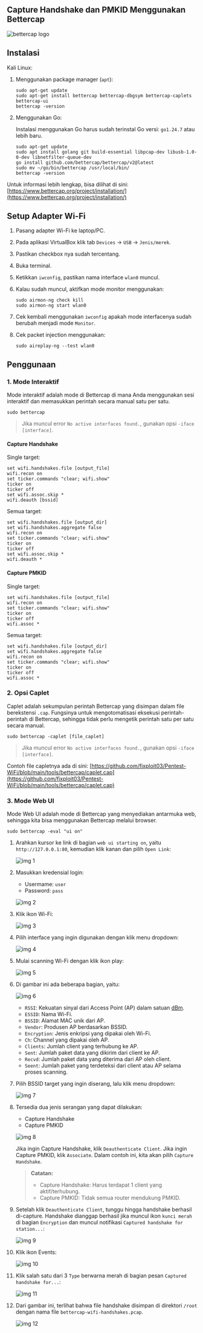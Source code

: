 ## Capture Handshake dan PMKID Menggunakan Bettercap

![bettercap logo](https://github.com/fixploit03/Pentest-WiFi/blob/main/tools/bettercap/img/bettercap.jpg)

## Instalasi

Kali Linux:

1. Menggunakan package manager (`apt`):

   ```
   sudo apt-get update
   sudo apt-get install bettercap bettercap-dbgsym bettercap-caplets bettercap-ui
   bettercap -version
   ```

2. Menggunakan Go:

   Instalasi menggunakan Go harus sudah terinstal Go versi: `go1.24.7` atau lebih baru.
   
   ```
   sudo apt-get update
   sudo apt install golang git build-essential libpcap-dev libusb-1.0-0-dev libnetfilter-queue-dev
   go install github.com/bettercap/bettercap/v2@latest
   sudo mv ~/go/bin/bettercap /usr/local/bin/
   bettercap -version
   ```

Untuk informasi lebih lengkap, bisa dilihat di sini: [https://www.bettercap.org/project/installation/](https://www.bettercap.org/project/installation/)

## Setup Adapter Wi-Fi

1. Pasang adapter Wi-Fi ke laptop/PC.
2. Pada aplikasi VirtualBox klik tab `Devices` -> `USB` -> `Jenis/merek`.
3. Pastikan checkbox nya sudah tercentang.
4. Buka terminal.
5. Ketikkan `iwconfig`, pastikan nama interface `wlan0` muncul.
6. Kalau sudah muncul, aktifkan mode monitor menggunakan:

   ```
   sudo airmon-ng check kill
   sudo airmon-ng start wlan0
   ```
7. Cek kembali menggunakan `iwconfig` apakah mode interfacenya sudah berubah menjadi mode `Monitor`.
8. Cek packet injection menggunakan:

   ```
   sudo aireplay-ng --test wlan0
   ```
   
## Penggunaan

### 1. Mode Interaktif

Mode interaktif adalah mode di Bettercap di mana Anda menggunakan sesi interaktif dan memasukkan perintah secara manual satu per satu.

```
sudo bettercap
```

> Jika muncul error `No active interfaces found.`, gunakan opsi `-iface [interface]`.

#### Capture Handshake

Single target:

```
set wifi.handshakes.file [output_file]
wifi.recon on
set ticker.commands "clear; wifi.show"
ticker on
ticker off
set wifi.assoc.skip *
wifi.deauth [bssid]
```

Semua target:

```
set wifi.handshakes.file [output_dir]
set wifi.handshakes.aggregate false
wifi.recon on
set ticker.commands "clear; wifi.show"
ticker on
ticker off
set wifi.assoc.skip *
wifi.deauth *
```

#### Capture PMKID

Single target:

```
set wifi.handshakes.file [output_file]
wifi.recon on
set ticker.commands "clear; wifi.show"
ticker on
ticker off
wifi.assoc *
```

Semua target:

```
set wifi.handshakes.file [output_dir]
set wifi.handshakes.aggregate false
wifi.recon on
set ticker.commands "clear; wifi.show"
ticker on
ticker off
wifi.assoc *
```

### 2. Opsi Caplet

Caplet adalah sekumpulan perintah Bettercap yang disimpan dalam file berekstensi `.cap`. Fungsinya untuk mengotomatisasi eksekusi perintah-perintah di Bettercap, sehingga tidak perlu mengetik perintah satu per satu secara manual.

```
sudo bettercap -caplet [file_caplet]
```

> Jika muncul error `No active interfaces found.`, gunakan opsi `-iface [interface]`.

Contoh file capletnya ada di sini: [https://github.com/fixploit03/Pentest-WiFi/blob/main/tools/bettercap/caplet.cap](https://github.com/fixploit03/Pentest-WiFi/blob/main/tools/bettercap/caplet.cap)

### 3. Mode Web UI

Mode Web UI adalah mode di Bettercap yang menyediakan antarmuka web, sehingga kita bisa menggunakan Bettercap melalui browser.

```
sudo bettercap -eval "ui on"
```

1. Arahkan kursor ke link di bagian `web ui starting on`, yaitu `http://127.0.0.1:80`, kemudian klik kanan dan pilih `Open Link`:

   ![img 1](https://github.com/fixploit03/Wi-Fi-Hacking/blob/main/tools/bettercap/img/ui%201.png)
2. Masukkan kredensial login:
   - Usermame: `user`
   - Password: `pass`

   ![img 2](https://github.com/fixploit03/Wi-Fi-Hacking/blob/main/tools/bettercap/img/ui%202.png)
3. Klik ikon Wi-Fi:

   ![img 3](https://github.com/fixploit03/Wi-Fi-Hacking/blob/main/tools/bettercap/img/ui%203.png)
4. Pilih interface yang ingin digunakan dengan klik menu dropdown:


   ![img 4](https://github.com/fixploit03/Wi-Fi-Hacking/blob/main/tools/bettercap/img/ui%204.png)
5. Mulai scanning Wi-Fi dengan klik ikon play:

   ![img 5](https://github.com/fixploit03/Wi-Fi-Hacking/blob/main/tools/bettercap/img/ui%205.png)
6. Di gambar ini ada beberapa bagian, yaitu:

   ![img 6](https://github.com/fixploit03/Wi-Fi-Hacking/blob/main/tools/bettercap/img/ui%206.png)

   - `RSSI`: Kekuatan sinyal dari Access Point (AP) dalam satuan [dBm](https://en.wikipedia.org/wiki/DBm).
   - `ESSID`: Nama Wi-Fi.
   - `BSSID`: Alamat MAC unik dari AP.
   - `Vendor`: Produsen AP berdasarkan BSSID.
   - `Encryption`: Jenis enkripsi yang dipakai oleh Wi-Fi.
   - `Ch`: Channel yang dipakai oleh AP.
   - `Clients`: Jumlah client yang terhubung ke AP.
   - `Sent`: Jumlah paket data yang dikirim dari client ke AP.
   - `Recvd`: Jumlah paket data yang diterima dari AP oleh client.
   - `Seent`: Jumlah paket yang terdeteksi dari client atau AP selama proses scanning.
8. Pilih BSSID target yang ingin diserang, lalu klik menu dropdown:

   ![img 7](https://github.com/fixploit03/Wi-Fi-Hacking/blob/main/tools/bettercap/img/ui%207.png)
9. Tersedia dua jenis serangan yang dapat dilakukan:
   - Capture Handshake
   - Capture PMKID
  
   ![img 8](https://github.com/fixploit03/Wi-Fi-Hacking/blob/main/tools/bettercap/img/ui%208.png)

   Jika ingin Capture Handshake, klik `Deauthenticate Client`. Jika ingin Capture PMKID, klik `Associate`. Dalam contoh ini, kita akan pilih `Capture Handshake`.
   
   > **Catatan:**
   >
   > - Capture Handshake: Harus terdapat 1 client yang aktif/terhubung.
   > - Capture PMKID: Tidak semua router mendukung PMKID.
10. Setelah klik `Deauthenticate Client`, tunggu hingga handshake berhasil di-capture. Handshake dianggap berhasil jika muncul ikon `kunci merah` di bagian `Encryption` dan muncul notifikasi `Captured handshake for station...`:

    ![img 9](https://github.com/fixploit03/Wi-Fi-Hacking/blob/main/tools/bettercap/img/ui%209.png)
    
11. Klik ikon Events:

    ![img 10](https://github.com/fixploit03/Wi-Fi-Hacking/blob/main/tools/bettercap/img/ui%2010.png)
12. Klik salah satu dari 3 `Type` berwarna merah di bagian pesan `Captured handshake for...`:

    ![img 11](https://github.com/fixploit03/Wi-Fi-Hacking/blob/main/tools/bettercap/img/ui%2011.png)
13. Dari gambar ini, terlihat bahwa file handshake disimpan di direktori `/root` dengan nama file `bettercap-wifi-handshakes.pcap`.

    ![img 12](https://github.com/fixploit03/Wi-Fi-Hacking/blob/main/tools/bettercap/img/ui%2012.png)
